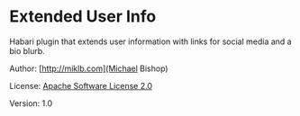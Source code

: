 Extended User Info
==================

Habari plugin that extends user information with links for social media and a bio blurb.

Author: [http://miklb.com](Michael Bishop)

License: [Apache Software License 2.0](http://www.apache.org/licenses/LICENSE-2.0.html)

Version: 1.0